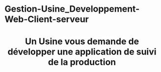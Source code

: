 # Gestion-Usine_Developpement-Web-Client-serveur
<h1 align="center"> Un Usine vous demande de développer une application de suivi de la production </h1>

